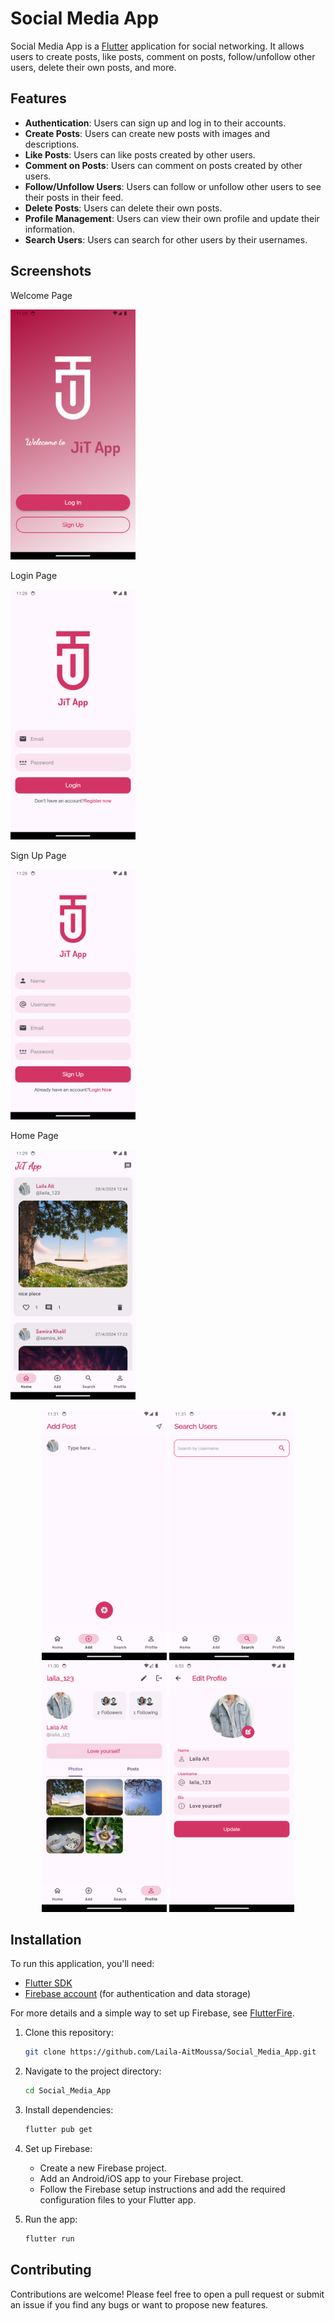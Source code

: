 # Social Media App

Social Media App is a [Flutter](https://flutter.dev/) application for social networking. It allows users to create posts, like posts, comment on posts, follow/unfollow other users, delete their own posts, and more.

## Features

- **Authentication**: Users can sign up and log in to their accounts.
- **Create Posts**: Users can create new posts with images and descriptions.
- **Like Posts**: Users can like posts created by other users.
- **Comment on Posts**: Users can comment on posts created by other users.
- **Follow/Unfollow Users**: Users can follow or unfollow other users to see their posts in their feed.
- **Delete Posts**: Users can delete their own posts.
- **Profile Management**: Users can view their own profile and update their information.
- **Search Users**: Users can search for other users by their usernames.

## Screenshots

<p align="center">
  <p>Welcome Page</p><img src="screenshots/welcomepage.png" width="200" height="400" />
   <p>Login Page</p><img src="screenshots/login_page.png" width="200" height="400" />
   <p>Sign Up Page</p><img src="screenshots/signup_page.png" width="200" height="400" />
   <p>Home Page</p><img src="screenshots/home_page.png" width="200" height="400" />
</p>
<p align="center">
  <img src="screenshots/add_post_page.png" width="200" height="400" />
  <img src="screenshots/search_page.png" width="200" height="400" />
  <img src="screenshots/profile_page.png" width="200" height="400" />
  <img src="screenshots/edit_page.png" width="200" height="400" />
</p>


## Installation

To run this application, you'll need:

- [Flutter SDK](https://flutter.dev/docs/get-started/install)
- [Firebase account](https://firebase.google.com/) (for authentication and data storage)

For more details and a simple way to set up Firebase, see [FlutterFire](https://firebase.flutter.dev/docs/overview).

1. Clone this repository:

   ```bash
   git clone https://github.com/Laila-AitMoussa/Social_Media_App.git
   ```

2. Navigate to the project directory:

   ```bash
   cd Social_Media_App
   ```

3. Install dependencies:

   ```bash
   flutter pub get
   ```

4. Set up Firebase:

   - Create a new Firebase project.
   - Add an Android/iOS app to your Firebase project.
   - Follow the Firebase setup instructions and add the required configuration files to your Flutter app.

5. Run the app:

   ```bash
   flutter run
   ```

## Contributing

Contributions are welcome! Please feel free to open a pull request or submit an issue if you find any bugs or want to propose new features.
